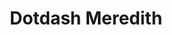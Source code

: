 ---
instagram: https://instagram.com/dotdashmeredith
linkedin: https://linkedin.com/company/dotdashmeredith
logohandle: dotdashmeredith
sort: dotdashmeredith
title: Dotdash Meredith
twitter: https://x.com/dotdashmeredith
website: https://www.dotdashmeredith.com/
---